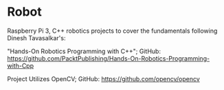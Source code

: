 # Robot
Raspberry Pi 3, C++ robotics projects to cover the fundamentals following Dinesh Tavasalkar's:

"Hands-On Robotics Programming with C++";
GitHub: https://github.com/PacktPublishing/Hands-On-Robotics-Programming-with-Cpp

Project Utilizes OpenCV;
GitHub: https://github.com/opencv/opencv

